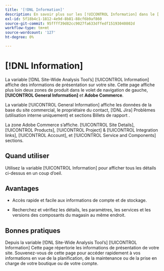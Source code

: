 ```yaml
---
title: '[!DNL Information]'
description: En savoir plus sur les [!UICONTROL Information] dans le [!DNL Site-Wide Analysis Tool], quand l’utiliser, ses avantages et ses bonnes pratiques.
exl-id: 5f18b4c1-1812-4e9d-8b81-88cf6b9af860
source-git-commit: 95ffff39d82cc9027fa633dffedf15193040802d
workflow-type: tm+mt
source-wordcount: '127'
ht-degree: 0%

---
```


# [!DNL Information]

La variable [!DNL Site-Wide Analysis Tool’s] [!UICONTROL Information] affiche des informations de présentation sur votre site. Cette page affiche plus loin deux zones de produit dans le volet de navigation de gauche, **[!UICONTROL General Information]** et **Adobe Commerce**.

La variable [!UICONTROL General Information] affiche les données de la base du site commercial, le propriétaire du contact, [!DNL Jira] Problèmes (utilisation interne uniquement) et sections Billets de rapport .

La zone Adobe Commerce s’affiche. [!UICONTROL Site Details], [!UICONTROL Products], [!UICONTROL Project] &amp; [!UICONTROL Integration links], [!UICONTROL Account], et [!UICONTROL Service and Components] sections.

## Quand utiliser

Utilisez la variable [!UICONTROL Information] pour afficher tous les détails ci-dessus en un coup d’oeil.

## Avantages

* Accès rapide et facile aux informations de compte et de stockage.

* Recherchez et vérifiez les détails, les paramètres, les services et les versions des composants du magasin au même endroit.

## Bonnes pratiques

Depuis la variable [!DNL Site-Wide Analysis Tool’s] [!UICONTROL Information] Cette page répertorie les informations de présentation de votre site. Souvenez-vous de cette page pour accéder rapidement à vos informations en vue de la planification, de la maintenance ou de la prise en charge de votre boutique ou de votre compte.
